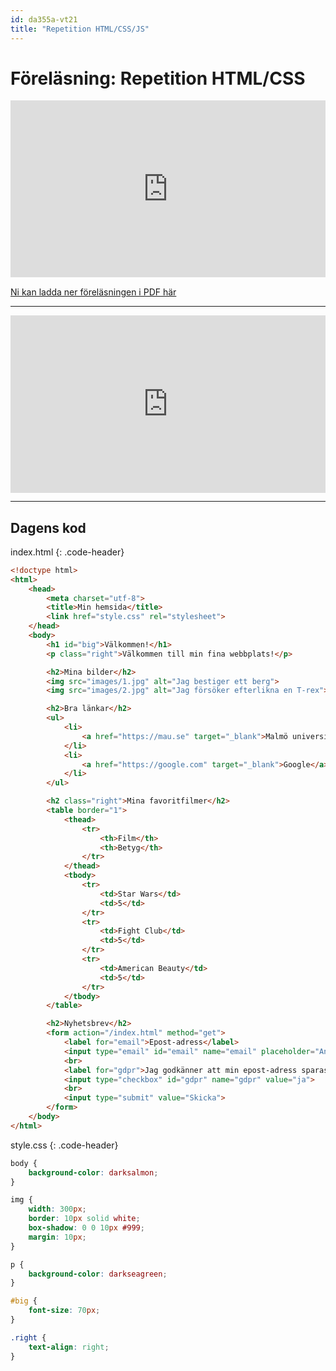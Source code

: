 ```yaml
---
id: da355a-vt21
title: "Repetition HTML/CSS/JS"
---
```


# Föreläsning: Repetition HTML/CSS

<div class="frame">
    <div style="left: 0; width: 100%; height: 0; position: relative; padding-bottom: 56.1972%;"><iframe src="https://speakerdeck.com/player/f6c23e693ca541439ea28e0ee7635ef3" style="border: 0; top: 0; left: 0; width: 100%; height: 100%; position: absolute;" allowfullscreen scrolling="no" allow="encrypted-media"></iframe></div>
</div>

[Ni kan ladda ner föreläsningen i PDF här](../../assets/pdf/htmlcss-da355a-da344a.pdf)

---

<div class="video-frame">
    <div style="left: 0; width: 100%; height: 0; position: relative; padding-bottom: 56.25%;"><iframe src="https://www.youtube.com/embed/1aAl6hgjNaQ?rel=0" style="border: 0; top: 0; left: 0; width: 100%; height: 100%; position: absolute;" allowfullscreen scrolling="no" allow="encrypted-media; accelerometer; clipboard-write; gyroscope; picture-in-picture"></iframe></div>
</div>

---

## Dagens kod

index.html
{: .code-header}

```html
<!doctype html>
<html>
    <head>
        <meta charset="utf-8">
        <title>Min hemsida</title>
        <link href="style.css" rel="stylesheet">
    </head>
    <body>
        <h1 id="big">Välkommen!</h1>
        <p class="right">Välkommen till min fina webbplats!</p>

        <h2>Mina bilder</h2>
        <img src="images/1.jpg" alt="Jag bestiger ett berg">
        <img src="images/2.jpg" alt="Jag försöker efterlikna en T-rex">

        <h2>Bra länkar</h2>
        <ul>
            <li>
                <a href="https://mau.se" target="_blank">Malmö universitet</a>
            </li>
            <li>
                <a href="https://google.com" target="_blank">Google</a>
            </li>
        </ul>

        <h2 class="right">Mina favoritfilmer</h2>
        <table border="1">
            <thead>
                <tr>
                    <th>Film</th>
                    <th>Betyg</th>
                </tr>
            </thead>
            <tbody>
                <tr>
                    <td>Star Wars</td>
                    <td>5</td>
                </tr>
                <tr>
                    <td>Fight Club</td>
                    <td>5</td>
                </tr>
                <tr>
                    <td>American Beauty</td>
                    <td>5</td>
                </tr>
            </tbody>
        </table>

        <h2>Nyhetsbrev</h2>
        <form action="/index.html" method="get">
            <label for="email">Epost-adress</label>
            <input type="email" id="email" name="email" placeholder="Ange epost-adress här...">
            <br>
            <label for="gdpr">Jag godkänner att min epost-adress sparas</label>
            <input type="checkbox" id="gdpr" name="gdpr" value="ja">
            <br>
            <input type="submit" value="Skicka">
        </form>
    </body>
</html>
```

style.css
{: .code-header}

```css
body {
    background-color: darksalmon;
}

img {
    width: 300px;
    border: 10px solid white;
    box-shadow: 0 0 10px #999;
    margin: 10px;
}

p {
    background-color: darkseagreen;
}

#big {
    font-size: 70px;
}

.right {
    text-align: right;
}
```